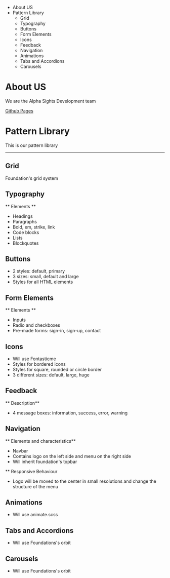 <!-- MarkdownTOC -->

- About US
- Pattern Library
	- Grid
	- Typography
	- Buttons
	- Form Elements
	- Icons
	- Feedback
	- Navigation
	- Animations
	- Tabs and Accordions
	- Carousels

<!-- /MarkdownTOC -->

About US
==
We are the Alpha Sights Development team

[Github Pages](http://carlosepp.github.io/AlphaSightsAbout/)

# Pattern Library

This is our pattern library

----
## Grid

Foundation's grid system


## Typography

** Elements **

- Headings
- Paragraphs
- Bold, em, strike, link
- Code blocks
- Lists
- Blockquotes

## Buttons
- 2 styles: default, primary
- 3 sizes: small, default and large
- Styles for all HTML elements

## Form Elements

** Elements **
- Inputs
- Radio and checkboxes
- Pre-made forms: sign-in, sign-up, contact

## Icons
- Will use Fontasticme
- Styles for bordered icons
- Styles for square, rounded or circle border
- 3 different sizes: default, large, huge

## Feedback

** Description**
- 4 message boxes: information, success, error, warning

## Navigation
** Elements and characteristics**
- Navbar
- Contains logo on the left side and menu on the right side
- Will inherit foundation's topbar

** Responsive Behaviour
- Logo will be moved to the center in small resolutions and change the structure of the menu

## Animations

- Will use animate.scss

## Tabs and Accordions

- Will use Foundations's orbit

## Carousels
- Will use Foundations's orbit